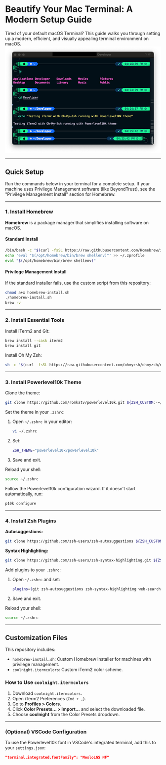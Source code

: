 # Beautify Your Mac Terminal: A Modern Setup Guide

Tired of your default macOS Terminal? This guide walks you through setting up a modern, efficient, and visually appealing terminal environment on macOS.
![Modern Mac Terminal Preview](terminal.png)

---

## Quick Setup

Run the commands below in your terminal for a complete setup. If your machine uses Privilege Management software (like BeyondTrust), see the "Privilege Management Install" section for Homebrew.

---

### 1. Install Homebrew

**Homebrew** is a package manager that simplifies installing software on macOS.

#### Standard Install

```bash
/bin/bash -c "$(curl -fsSL https://raw.githubusercontent.com/Homebrew/install/HEAD/install.sh)"
echo 'eval "$(/opt/homebrew/bin/brew shellenv)"' >> ~/.zprofile
eval "$(/opt/homebrew/bin/brew shellenv)"
```

#### Privilege Management Install

If the standard installer fails, use the custom script from this repository:

```bash
chmod a+x homebrew-install.sh
./homebrew-install.sh
brew -v
```

---

### 2. Install Essential Tools

Install iTerm2 and Git:

```bash
brew install --cask iterm2
brew install git
```

Install Oh My Zsh:

```bash
sh -c "$(curl -fsSL https://raw.githubusercontent.com/ohmyzsh/ohmyzsh/master/tools/install.sh)"
```

---

### 3. Install Powerlevel10k Theme

Clone the theme:

```bash
git clone https://github.com/romkatv/powerlevel10k.git ${ZSH_CUSTOM:-~/.oh-my-zsh/custom}/themes/powerlevel10k
```

Set the theme in your `.zshrc`:

1. Open `~/.zshrc` in your editor:
    ```bash
    vi ~/.zshrc
    ```
2. Set:
    ```zsh
    ZSH_THEME="powerlevel10k/powerlevel10k"
    ```
3. Save and exit.

Reload your shell:

```bash
source ~/.zshrc
```

Follow the Powerlevel10k configuration wizard. If it doesn't start automatically, run:

```bash
p10k configure
```

---

### 4. Install Zsh Plugins

**Autosuggestions:**

```bash
git clone https://github.com/zsh-users/zsh-autosuggestions ${ZSH_CUSTOM:-~/.oh-my-zsh/custom}/plugins/zsh-autosuggestions
```

**Syntax Highlighting:**

```bash
git clone https://github.com/zsh-users/zsh-syntax-highlighting.git ${ZSH_CUSTOM:-~/.oh-my-zsh/custom}/plugins/zsh-syntax-highlighting
```

Add plugins to your `.zshrc`:

1. Open `~/.zshrc` and set:
    ```zsh
    plugins=(git zsh-autosuggestions zsh-syntax-highlighting web-search)
    ```
2. Save and exit.

Reload your shell:

```bash
source ~/.zshrc
```

---

## Customization Files

This repository includes:

- `homebrew-install.sh`: Custom Homebrew installer for machines with privilege management.
- `coolnight.itermcolors`: Custom iTerm2 color scheme.

### How to Use `coolnight.itermcolors`

1. Download `coolnight.itermcolors`.
2. Open iTerm2 Preferences (`Cmd + ,`).
3. Go to **Profiles > Colors**.
4. Click **Color Presets... > Import...** and select the downloaded file.
5. Choose **coolnight** from the Color Presets dropdown.

---

### (Optional) VSCode Configuration

To use the Powerlevel10k font in VSCode's integrated terminal, add this to your `settings.json`:

```json
"terminal.integrated.fontFamily": "MesloLGS NF"
```
